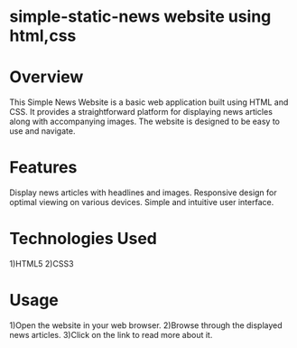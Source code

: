 # simple-static-news website using html,css
# Overview
This Simple News Website is a basic web application built using HTML and CSS. It provides a straightforward platform for displaying news articles along with accompanying images. The website is designed to be easy to use and navigate.
# Features
Display news articles with headlines and images.
Responsive design for optimal viewing on various devices.
Simple and intuitive user interface.
# Technologies Used
1)HTML5
2)CSS3
# Usage
1)Open the website in your web browser.
2)Browse through the displayed news articles.
3)Click on the link to read more about it.

